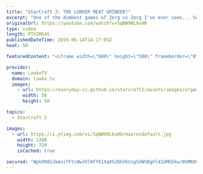 ```yaml
---
title: "StarCraft 2: THE LURKER MEAT GRINDER!"
excerpt: "One of the dumbest games of Zerg vs Zerg I've ever seen... Subscribe for more videos: http://lowko.tv/youtube More StarCraft 2 viewer games: https://youtu.be/J9NsfQ-g1DM  A ridiculous game of Zerg vs Terran. Even though the Terran player gets reduced to zero SCVs twice, the decisions of the Zerg player"
originalUrl: https://youtube.com/watch?v=5qNW90LbvH0
type: video
length: PT32M54S
publishedDateTime: 2019-06-14T14:17:03Z
heat: 50

featuredContent: "<iframe width=\"800\" height=\"500\" frameborder=\"0\" src=\"https://www.youtube.com/embed/5qNW90LbvH0\" allow=\"accelerometer; autoplay; encrypted-media; gyroscope; picture-in-picture\" allowfullscreen></iframe>"

provider:
  name: LowkoTV
  domain: lowko.tv
  images:
    - url: https://everyday-cc.github.io/starcraft2/assets/images/organizations/lowko.tv-50x50.jpg
      width: 50
      height: 50

topics:
  - StarCraft 2

images:
  - url: https://i.ytimg.com/vi/5qNW90LbvH0/maxresdefault.jpg
    width: 1280
    height: 720
    isCached: true

secured: "Wpk098SJkAssYFtcWwJXlHfY61Xq45zBhV6Cng5UWSQgVl41UMG5kw/0UMKUGxV4FmKBMoYLRpfofbcijJYGcYtWFgYIbDKAEDuVzVgWWnH4/HfL1t5kDr9so/UJncwtBIrh+qQkSqevhUm12OvNzguRqZsoy+A9BIu0EPZo2J26AEjHzvrvOrFnwGmfrWuKUnvEREv7azIGXsj3RSZIFjYSFBJo/QTV0VWe4+5t//Fo9AuXDk9sXG8oUiTzo1Dw19mka76YcVBitd7UKC+5SZJBuLUBn3V10p8HePl9QOjXe7kk4lrla/Ym09KVpFSzMCuFvtVCr5clHm5GpSccVc/avQzozE0TCVuEFVzpdMFzzVgAYSaujK3b61sdzIsYH1/sbPuuW+WkGYvwa6ehRcfIFMZ99tNg8T/g7ikjIyg=;KOkeml5/0OfKfmBLr+BErw=="
---
```


